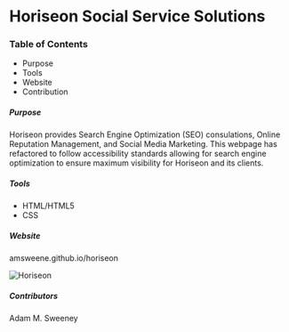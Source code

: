 Horiseon Social Service Solutions
===

### Table of Contents

- Purpose
- Tools
- Website
- Contribution

##### Purpose

Horiseon provides Search Engine Optimization (SEO) consulations, Online Reputation Management, and Social Media Marketing. This webpage has refactored to follow accessibility standards allowing for search engine optimization to ensure maximum visibility for Horiseon and its clients.

##### Tools

- HTML/HTML5
- CSS

##### Website

amsweene.github.io/horiseon

![Horiseon](assets/images/Horiseon.png)

##### Contributors

Adam M. Sweeney
